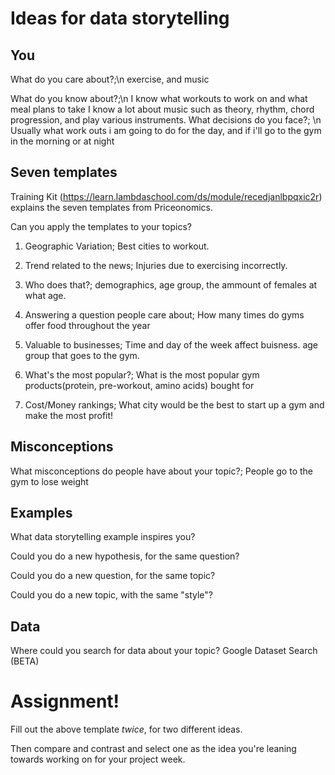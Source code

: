 # Ideas for data storytelling

## You

What do you care about?;\n
exercise, and music

What do you know about?;\n
I know what workouts to work on and what meal plans to take
I know a lot about music such as theory, rhythm, chord progression, and play various instruments.
What decisions do you face?; \n
Usually what work outs i am going to do for the day, and if i'll go to the gym in the morning or at night

## Seven templates

Training Kit (https://learn.lambdaschool.com/ds/module/recedjanlbpqxic2r) explains the seven templates from Priceonomics.

Can you apply the templates to your topics? 

1. Geographic Variation;
Best cities to workout.

2. Trend related to the news;
Injuries due to exercising incorrectly.

3. Who does that?;
demographics, age group, the ammount of females at what age.

4. Answering a question people care about;
How many times do gyms offer food throughout the year

5. Valuable to businesses;
Time and day of the week affect buisness.
age group that goes to the gym.

6. What's the most popular?;
What is the most popular gym products(protein, pre-workout, amino acids) bought for

7. Cost/Money rankings;
What city would be the best to start up a gym and make the most profit!

## Misconceptions

What misconceptions do people have about your topic?;
People go to the gym to lose weight

## Examples

What data storytelling example inspires you?


Could you do a new hypothesis, for the same question?


Could you do a new question, for the same topic?


Could you do a new topic, with the same "style"?


## Data

Where could you search for data about your topic?
Google Dataset Search (BETA)

# Assignment!

Fill out the above template *twice*, for two different ideas.

Then compare and contrast and select one as the idea you're leaning towards
working on for your project week.
